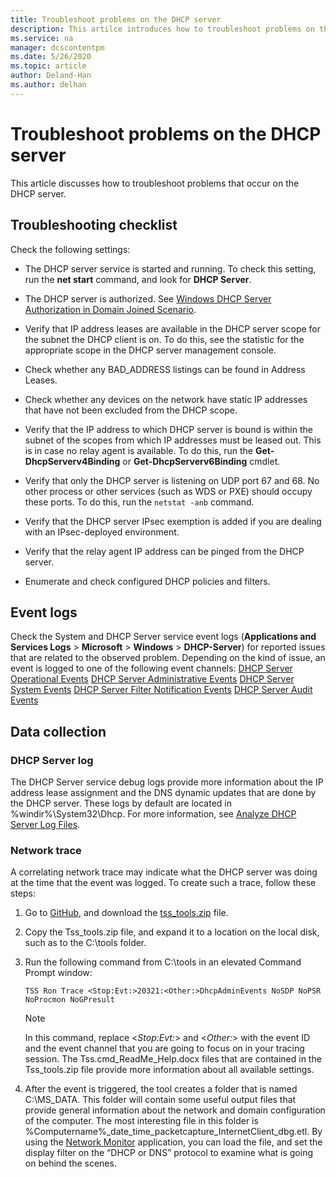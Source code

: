 ```yaml
---
title: Troubleshoot problems on the DHCP server
description: This artilce introduces how to troubleshoot problems on the DHCP server and collect data.
ms.service: na
manager: dcscontentpm
ms.date: 5/26/2020
ms.topic: article
author: Deland-Han
ms.author: delhan
---
```

# Troubleshoot problems on the DHCP server

This article discusses how to troubleshoot problems that occur on the
DHCP server.

## Troubleshooting checklist

Check the following settings:

  - The DHCP server service is started and running. To check this setting, run the **net start** command, and look for **DHCP Server**.

  - The DHCP server is authorized. See [Windows DHCP Server Authorization in Domain Joined Scenario](https://docs.microsoft.com/openspecs/windows_protocols/ms-dhcpe/56f8870b-a7c1-4db1-8a86-f69079fe5077).

  - Verify that IP address leases are available in the DHCP server scope for the subnet the DHCP client is on. To do this, see the statistic for the appropriate scope in the DHCP server management console.

  - Check whether any BAD\_ADDRESS listings can be found in Address Leases.

  - Check whether any devices on the network have static IP addresses that have not been excluded from the DHCP scope.

  - Verify that the IP address to which DHCP server is bound is within the subnet of the scopes from which IP addresses must be leased out. This is in case no relay agent is available. To do this, run the **Get-DhcpServerv4Binding** or **Get-DhcpServerv6Binding** cmdlet.

  - Verify that only the DHCP server is listening on UDP port 67 and 68. No other process or other services (such as WDS or PXE) should occupy these ports. To do this, run the `netstat -anb` command.

  - Verify that the DHCP server IPsec exemption is added if you are dealing with an IPsec-deployed environment.

  - Verify that the relay agent IP address can be pinged from the DHCP server.

  - Enumerate and check configured DHCP policies and filters.

## Event logs

Check the System and DHCP Server service event logs (**Applications and Services Logs** \> **Microsoft** \> **Windows** \> **DHCP-Server**) for reported issues that are related to the observed problem.
Depending on the kind of issue, an event is logged to one of the following event channels:
[DHCP Server Operational Events](/previous-versions/windows/it-pro/windows-server-2012-r2-and-2012/dn800668\(v=ws.11\))
[DHCP Server Administrative Events](/previous-versions/windows/it-pro/windows-server-2012-r2-and-2012/dn800668\(v=ws.11\))
[DHCP Server System Events](/previous-versions/windows/it-pro/windows-server-2012-r2-and-2012/dn800668\(v=ws.11\))
[DHCP Server Filter Notification Events](/previous-versions/windows/it-pro/windows-server-2012-r2-and-2012/dn800668\(v=ws.11\))
[DHCP Server Audit Events](/previous-versions/windows/it-pro/windows-server-2012-r2-and-2012/dn800668\(v=ws.11\))

## Data collection

### DHCP Server log

The DHCP Server service debug logs provide more information about the IP address lease assignment and the DNS dynamic updates that are done by the DHCP server. These logs by default are located in %windir%\\System32\\Dhcp.
For more information, see [Analyze DHCP Server Log Files](/previous-versions/windows/it-pro/windows-server-2008-R2-and-2008/dd183591\(v=ws.10\)).

### Network trace

A correlating network trace may indicate what the DHCP server was doing at the time that the event was logged. To create such a trace, follow these steps:

1.  Go to [GitHub](https://github.com/CSS-Windows/WindowsDiag/tree/master/ALL/TSS), and download the [tss\_tools.zip](https://github.com/CSS-Windows/WindowsDiag/blob/master/ALL/TSS/tss_tools.zip) file.

2.  Copy the Tss\_tools.zip file, and expand it to a location on the local disk, such as to the C:\\tools folder.

3.  Run the following command from C:\\tools in an elevated Command Prompt window:
    ```console
    TSS Ron Trace <Stop:Evt:>20321:<Other:>DhcpAdminEvents NoSDP NoPSR NoProcmon NoGPresult
    ```

    >[!Note]
    >In this command, replace \<*Stop:Evt:*\> and \<*Other:*\> with the event ID and the event channel that you are going to focus on in your tracing session.
    >The Tss.cmd\_ReadMe\_Help.docx files that are contained in the Tss\_tools.zip file provide more information about all available settings.

4.  After the event is triggered, the tool creates a folder that is named C:\\MS\_DATA. This folder will contain some useful output files that provide general information about the network and domain configuration of the computer.
    The most interesting file in this folder is %Computername%\_date\_time\_packetcapture\_InternetClient\_dbg.etl.
    By using the [Network Monitor](https://www.microsoft.com/download/4865) application, you can load the file, and set the display filter on the “DHCP or
    DNS” protocol to examine what is going on behind the scenes.

